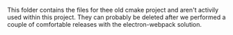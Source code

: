 This folder contains the files for thee old cmake project and
aren't activily used within this project. They can probably 
be deleted after we performed a couple of comfortable releases
with the electron-webpack solution.
